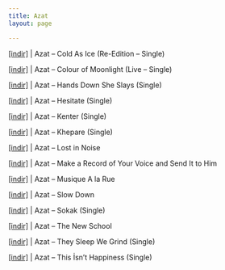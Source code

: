 ```yaml
---
title: Azat
layout: page

---
```

<a href="https://cloud.mail.ru/public/b2b7fa5673c9/Azat%20-%20Cold%20As%20Ice%20%28Re-Edition%29%20%28Single%29" target="_blank">[indir]</a>   |   Azat &#8211; Cold As Ice (Re-Edition &#8211; Single)

<a href="https://cloud.mail.ru/public/a622464103be/Azat%20-%20Colour%20of%20Moonlight%20%28Live%29%20%28Single%29" target="_blank">[indir]</a>   |   Azat &#8211; Colour of Moonlight (Live &#8211; Single)

<a href="https://cloud.mail.ru/public/19ee80ad96f6/Azat%20-%20Hands%20Down%20She%20Slays%20%28Single%29" target="_blank">[indir]</a>   |   Azat &#8211; Hands Down She Slays (Single)

<a href="https://cloud.mail.ru/public/90baa72db7cc/Azat%20-%20Hesitate%20%28Single%29" target="_blank">[indir]</a>   |   Azat &#8211; Hesitate (Single)

<a href="https://cloud.mail.ru/public/d49a43e377b9/Azat%20-%20Kenter%20%28Single%29" target="_blank">[indir]</a>   |   Azat &#8211; Kenter (Single)

<a href="https://cloud.mail.ru/public/4ab6f34e5780/Azat%20-%20Khepare%20%28Single%29" target="_blank">[indir]</a>   |   Azat &#8211; Khepare (Single)

<a href="https://cloud.mail.ru/public/e85b11198309/Azat%20-%20Lost%20in%20Noise" target="_blank">[indir]</a>   |   Azat &#8211; Lost in Noise

<a href="https://cloud.mail.ru/public/4dd82da77ea0/Azat%20-%20Make%20a%20Record%20of%20Your%20Voice%20and%20Send%20It%20to%20Him" target="_blank">[indir]</a>   |   Azat &#8211; Make a Record of Your Voice and Send It to Him

<a href="https://cloud.mail.ru/public/1119f8a76745/Azat%20-%20Musique%20A%20La%20Rue" target="_blank">[indir]</a>   |   Azat &#8211; Musique A la Rue

<a href="https://cloud.mail.ru/public/763682319a7a/Azat%20-%20Slow%20Down" target="_blank">[indir]</a>   |   Azat &#8211; Slow Down

<a href="https://cloud.mail.ru/public/065978a26c1a/Azat%20-%20Sokak%20%28Single%29" target="_blank">[indir]</a>   |   Azat &#8211; Sokak (Single)

<a href="https://cloud.mail.ru/public/9ecb9b3463e4/Azat%20-%20The%20New%20School" target="_blank">[indir]</a>   |   Azat &#8211; The New School

<a href="https://cloud.mail.ru/public/8956d5037b4e/Azat%20-%20They%20Sleep%20We%20Grind" target="_blank">[indir]</a>   |   Azat &#8211; They Sleep We Grind (Single)

<a href="https://cloud.mail.ru/public/6da64d22f98e/Azat%20-%20This%20Isn%27t%20Happiness%20%28Single%29" target="_blank">[indir]</a>   |   Azat &#8211; This İsn&#8217;t Happiness (Single)